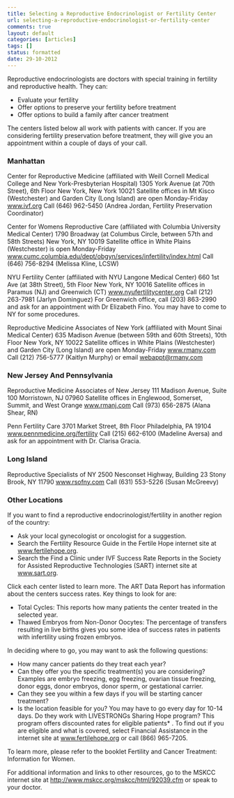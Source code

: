 ```yaml
---
title: Selecting a Reproductive Endocrinologist or Fertility Center
url: selecting-a-reproductive-endocrinologist-or-fertility-center
comments: true
layout: default
categories: [articles]
tags: []
status: formatted
date: 29-10-2012
---
```

Reproductive endocrinologists are doctors with special training in fertility and reproductive health. They can:

* Evaluate your fertility
* Offer options to preserve your fertility before treatment
* Offer options to build a family after cancer treatment

The centers listed below all work with patients with cancer. If you are considering fertility preservation before treatment, they will give you an appointment within a couple of days of your call.

### Manhattan
Center for Reproductive Medicine (affiliated with Weill Cornell Medical College and New York-Presbyterian Hospital)
1305 York Avenue (at 70th Street), 6th Floor
New York, New York 10021
Satellite offices in Mt Kisco (Westchester) and Garden City (Long Island) are open Monday-Friday
www.ivf.org
Call (646) 962-5450 (Andrea Jordan, Fertility Preservation Coordinator)

Center for Womens Reproductive Care (affiliated with Columbia University Medical Center)
1790 Broadway (at Columbus Circle, between 57th and 58th Streets)
New York, NY 10019
Satellite office in White Plains (Westchester) is open Monday-Friday
www.cumc.columbia.edu/dept/obgyn/services/infertility/index.html
Call (646) 756-8294 (Melissa Kline, LCSW)

NYU Fertility Center (affiliated with NYU Langone Medical Center)
660 1st Ave (at 38th Street), 5th Floor
New York, NY 10016
Satellite offices in Paramus (NJ) and Greenwich (CT)
www.nyufertilitycenter.org
Call (212) 263-7981 (Jarlyn Dominguez)
For Greenwich office, call (203) 863-2990 and ask for an appointment with Dr Elizabeth Fino. You may have to come to NY for some procedures.

Reproductive Medicine Associates of New York (affiliated with Mount Sinai Medical Center)
635 Madison Avenue (between 59th and 60th Streets), 10th Floor
New York, NY 10022
Satellite offices in White Plains (Westchester) and Garden City (Long Island) are open Monday-Friday
www.rmany.com
Call (212) 756-5777 (Kaitlyn Murphy) or email webappt@rmany.com

### New Jersey And Pennsylvania
Reproductive Medicine Associates of New Jersey
111 Madison Avenue, Suite 100
Morristown, NJ 07960
Satellite offices in Englewood, Somerset, Summit, and West Orange
www.rmanj.com
Call (973) 656-2875 (Alana Shear, RN)

Penn Fertility Care
3701 Market Street, 8th Floor
Philadelphia, PA 19104
www.pennmedicine.org/fertility
Call (215) 662-6100 (Madeline Aversa) and ask for an appointment with Dr. Clarisa Gracia.

### Long Island
Reproductive Specialists of NY
2500 Nesconset Highway, Building 23
Stony Brook, NY 11790
www.rsofny.com
Call (631) 553-5226 (Susan McGreevy)

### Other Locations
If you want to find a reproductive endocrinologist/fertility in another region of the country:

* Ask your local gynecologist or oncologist for a suggestion.
* Search the Fertility Resource Guide in the Fertile Hope internet site at www.fertilehope.org.
* Search the Find a Clinic under IVF Success Rate Reports in the Society for Assisted Reproductive Technologies (SART) internet site at www.sart.org.

Click each center listed to learn more. The ART Data Report has information about the centers success rates. Key things to look for are:
- Total Cycles: This reports how many patients the center treated in the selected year.
- Thawed Embryos from Non-Donor Oocytes: The percentage of transfers resulting in live births gives you some idea of success rates in patients with infertility using frozen embryos.

In deciding where to go, you may want to ask the following questions:

* How many cancer patients do they treat each year?
* Can they offer you the specific treatment(s) you are considering? Examples are embryo freezing, egg freezing, ovarian tissue freezing, donor eggs, donor embryos, donor sperm, or gestational carrier.
* Can they see you within a few days if you will be starting cancer treatment?
* Is the location feasible for you? You may have to go every day for 10-14 days.
Do they work with LIVESTRONGs Sharing Hope program? This program offers discounted rates for eligible patients* . To find out if you are eligible and what is covered, select Financial Assistance in the internet site at www.fertilehope.org or call (866) 965-7205.

To learn more, please refer to the booklet Fertility and Cancer Treatment: Information for Women.  

For additional information and links to other resources, go to the MSKCC internet site at http://www.mskcc.org/mskcc/html/92039.cfm or speak to your doctor.


